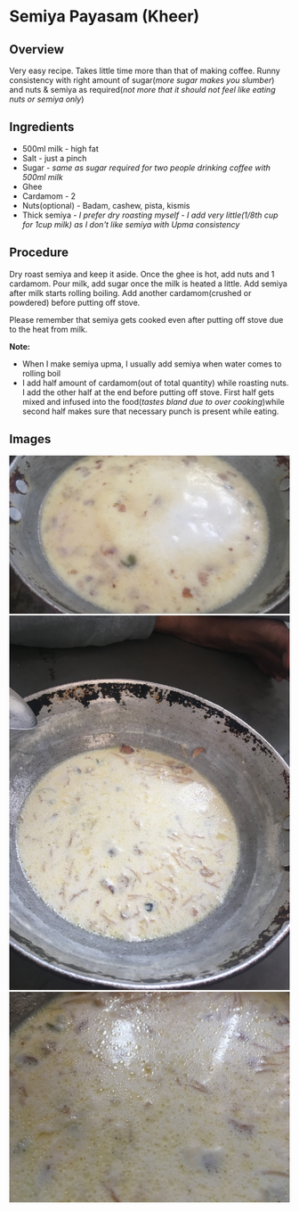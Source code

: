 # Semiya Payasam (Kheer)
## Overview
Very easy recipe. Takes little time more than that of making coffee. Runny consistency with right amount of sugar(*more sugar makes you slumber*) and nuts & semiya as required(*not more that it should not feel like eating nuts or semiya only*)

## Ingredients
* 500ml milk - high fat
* Salt - just a pinch
* Sugar - *same as sugar required for two people drinking coffee with 500ml milk*
* Ghee
* Cardamom - 2
* Nuts(optional) - Badam, cashew, pista, kismis
* Thick semiya - *I prefer dry roasting myself - I add very little(1/8th cup for 1cup milk) as I don't like semiya with Upma consistency*

## Procedure
Dry roast semiya and keep it aside.
Once the ghee is hot, add nuts and 1 cardamom. Pour milk, add sugar once the milk is heated a little. Add semiya after milk starts rolling boiling. 
Add another cardamom(crushed or powdered) before putting off stove. 

Please remember that semiya gets cooked even after putting off stove due to the heat from milk.

**Note:**
* When I make semiya upma, I usually add semiya when water comes to rolling boil
* I add half amount of cardamom(out of total quantity) while roasting nuts. I add the other half at the end before putting off stove. 
First half gets mixed and infused into the food(*tastes bland due to over cooking*)while second half makes sure that necessary punch is present while eating.

## Images
![Payasam On the Stove](https://github.com/narenkiran1729/Recipes/blob/master/Images/SemiyaPayasam/PayasamOnTheStove.JPG)  
![Payasam Off the Stove](https://github.com/narenkiran1729/Recipes/blob/master/Images/SemiyaPayasam/PayasamOffTheStove.JPG)  
![Payasam CloseUpShot Off the Stove](https://github.com/narenkiran1729/Recipes/blob/master/Images/SemiyaPayasam/PayasamCloseUpOffTheStove.JPG)
